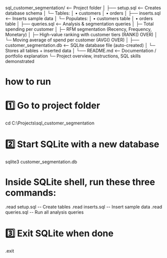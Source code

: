 sql_customer_segmentation/        <-- Project folder
│
├── setup.sql                     <-- Creates database schema
│       └─ Tables:
│          • customers
│          • orders
│
├── inserts.sql                   <-- Inserts sample data
│       └─ Populates:
│          • customers table
│          • orders table
│
├── queries.sql                   <-- Analysis & segmentation queries
│       ├─ Total spending per customer
│       ├─ RFM segmentation (Recency, Frequency, Monetary)
│       ├─ High-value ranking with customer tiers (RANK() OVER)
│       └─ Moving average of spend per customer (AVG() OVER)
│
├── customer_segmentation.db      <-- SQLite database file (auto-created)
│       └─ Stores all tables + inserted data
│
└── README.md                     <-- Documentation / portfolio explanation
        └─ Project overview, instructions, SQL skills demonstrated




# how to run 

# 1️⃣ Go to project folder
cd C:\Projects\sql_customer_segmentation

# 2️⃣ Start SQLite with a new database
sqlite3 customer_segmentation.db

# Inside SQLite shell, run these three commands:

.read setup.sql      -- Create tables
.read inserts.sql    -- Insert sample data
.read queries.sql    -- Run all analysis queries

# 3️⃣ Exit SQLite when done
.exit
